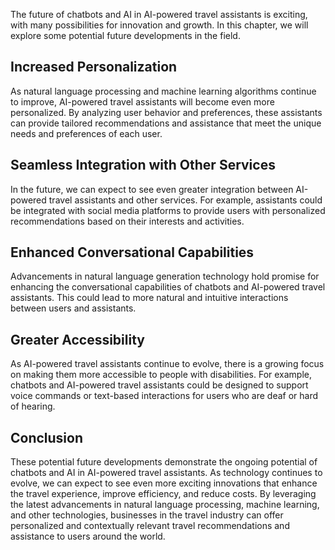 

The future of chatbots and AI in AI-powered travel assistants is exciting, with many possibilities for innovation and growth. In this chapter, we will explore some potential future developments in the field.

Increased Personalization
-------------------------

As natural language processing and machine learning algorithms continue to improve, AI-powered travel assistants will become even more personalized. By analyzing user behavior and preferences, these assistants can provide tailored recommendations and assistance that meet the unique needs and preferences of each user.

Seamless Integration with Other Services
----------------------------------------

In the future, we can expect to see even greater integration between AI-powered travel assistants and other services. For example, assistants could be integrated with social media platforms to provide users with personalized recommendations based on their interests and activities.

Enhanced Conversational Capabilities
------------------------------------

Advancements in natural language generation technology hold promise for enhancing the conversational capabilities of chatbots and AI-powered travel assistants. This could lead to more natural and intuitive interactions between users and assistants.

Greater Accessibility
---------------------

As AI-powered travel assistants continue to evolve, there is a growing focus on making them more accessible to people with disabilities. For example, chatbots and AI-powered travel assistants could be designed to support voice commands or text-based interactions for users who are deaf or hard of hearing.

Conclusion
----------

These potential future developments demonstrate the ongoing potential of chatbots and AI in AI-powered travel assistants. As technology continues to evolve, we can expect to see even more exciting innovations that enhance the travel experience, improve efficiency, and reduce costs. By leveraging the latest advancements in natural language processing, machine learning, and other technologies, businesses in the travel industry can offer personalized and contextually relevant travel recommendations and assistance to users around the world.
